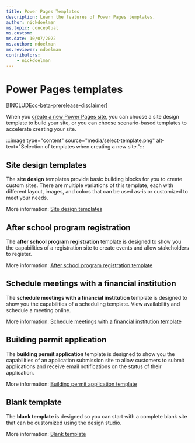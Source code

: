 ```yaml
---
title: Power Pages Templates
description: Learn the features of Power Pages templates.
author: nickdoelman
ms.topic: conceptual
ms.custom: 
ms.date: 10/07/2022
ms.author: ndoelman
ms.reviewer: ndoelman
contributors:
    - nickdoelman
---
```


# Power Pages templates

[!INCLUDE[cc-beta-prerelease-disclaimer](../includes/cc-beta-prerelease-disclaimer.md)]

When you [create a new Power Pages site](../getting-started/create-manage.md), you can choose a site design template to build your site, or you can choose scenario-based templates to accelerate creating your site.

:::image type="content" source="media/select-template.png" alt-text="Selection of templates when creating a new site.":::

## Site design templates

The **site design** templates provide basic building blocks for you to create custom sites. There are multiple variations of this template, each with different layout, images, and colors that can be used as-is or customized to meet your needs.

More information: [Site design templates](site-design.md)

## After school program registration

The **after school program registration** template is designed to show you the capabilities of a registration site to create events and allow stakeholders to register.

More information: [After school program registration template](after-school.md)

## Schedule meetings with a financial institution

The **schedule meetings with a financial institution** template is designed to show you the capabilities of a scheduling template. View availability and schedule a meeting online.

More information: [Schedule meetings with a financial institution template](book-a-meeting.md)

## Building permit application

The **building permit application** template is designed to show you the capabilities of an application submission site to allow customers to submit applications and receive email notifications on the status of their application.

More information: [Building permit application template](building-permit.md)

## Blank template

The **blank template** is designed so you can start with a complete blank site that can be customized using the design studio.

More information: [Blank template](blank.md)
